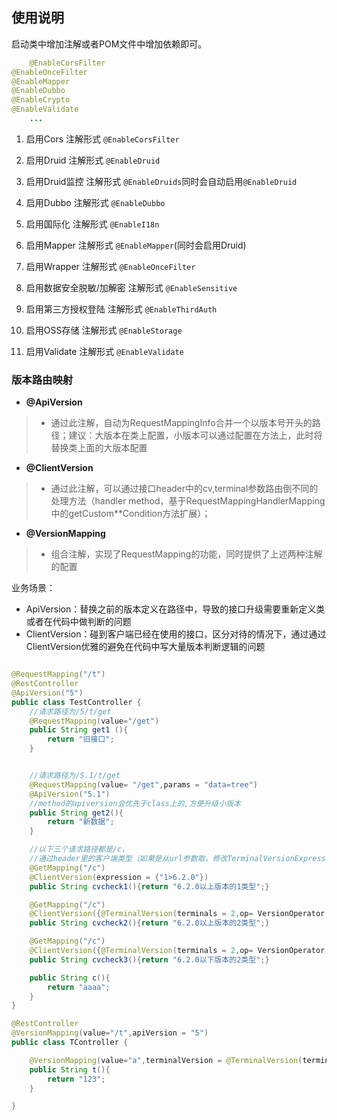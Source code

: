 ## 使用说明

启动类中增加注解或者POM文件中增加依赖即可。

```java
    @EnableCorsFilter
@EnableOnceFilter
@EnableMapper
@EnableDubbo
@EnableCrypto
@EnableValidate
    ...
```

1. 启用Cors 注解形式 `@EnableCorsFilter`

2. 启用Druid 注解形式 `@EnableDruid`

3. 启用Druid监控 注解形式 `@EnableDruids`同时会自动启用`@EnableDruid`

4. 启用Dubbo 注解形式 `@EnableDubbo`

5. 启用国际化 注解形式 `@EnableI18n`

6. 启用Mapper 注解形式 `@EnableMapper`(同时会启用Druid)

7. 启用Wrapper 注解形式 `@EnableOnceFilter`

8. 启用数据安全脱敏/加解密 注解形式 `@EnableSensitive`

8. 启用第三方授权登陆 注解形式 `@EnableThirdAuth`

9. 启用OSS存储 注解形式 `@EnableStorage`

10. 启用Validate 注解形式 `@EnableValidate`

### 版本路由映射

- **@ApiVersion**

> * 通过此注解，自动为RequestMappingInfo合并一个以版本号开头的路径；建议：大版本在类上配置，小版本可以通过配置在方法上，此时将替换类上面的大版本配置

- **@ClientVersion**

> * 通过此注解，可以通过接口header中的cv,terminal参数路由倒不同的处理方法（handler method，基于RequestMappingHandlerMapping中的getCustom**Condition方法扩展）；

- **@VersionMapping**

> * 组合注解，实现了RequestMapping的功能，同时提供了上述两种注解的配置


业务场景：

- ApiVersion：替换之前的版本定义在路径中，导致的接口升级需要重新定义类或者在代码中做判断的问题
- ClientVersion：碰到客户端已经在使用的接口，区分对待的情况下，通过通过ClientVersion优雅的避免在代码中写大量版本判断逻辑的问题

```java

@RequestMapping("/t")
@RestController
@ApiVersion("5")
public class TestController {
    //请求路径为/5/t/get
    @RequestMapping(value="/get")
    public String get1 (){
        return "旧接口";
    }


    //请求路径为/5.1/t/get
    @RequestMapping(value= "/get",params = "data=tree")
    @ApiVersion("5.1")
    //method的apiversion会优先于class上的,方便升级小版本
    public String get2(){
        return "新数据";
    }

    //以下三个请求路径都是/c，
    //通过header里的客户端类型（如果是从url参数取，修改TerminalVersionExpression即可）以及版本号路由到不同方法
    @GetMapping("/c")
    @ClientVersion(expression = {"1>6.2.0"})
    public String cvcheck1(){return "6.2.0以上版本的1类型";}

    @GetMapping("/c")
    @ClientVersion({@TerminalVersion(terminals = 2,op= VersionOperator.GT,version = "6.2.0")})
    public String cvcheck2(){return "6.2.0以上版本的2类型";}

    @GetMapping("/c")
    @ClientVersion({@TerminalVersion(terminals = 2,op= VersionOperator.LTE,version = "6.2.0")})
    public String cvcheck3(){return "6.2.0以下版本的2类型";}

    public String c(){
        return "aaaa";
    }
}

```

```java
@RestController
@VersionMapping(value="/t",apiVersion = "5")
public class TController {

    @VersionMapping(value="a",terminalVersion = @TerminalVersion(terminals = 1,op = VersionOperator.EQ,version = "3.0"))
    public String t(){
        return "123";
    }

}
```